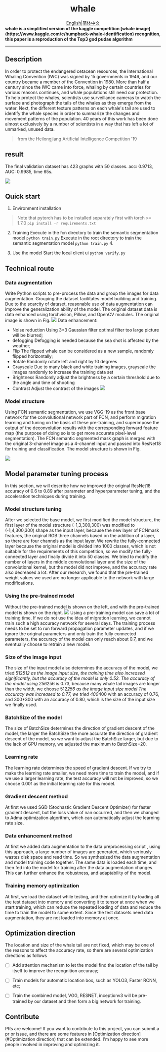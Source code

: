 <div align="center">
<h1>whale</h1>
<a href="./README_en.md">English</a>|<a href="./README.md">简体中文</a>
</div>
<strong>whale is a simplified version of the kaggle competition [whale image](https://www.kaggle.com/c/humpback-whale-identification) recognition, this paper is a reproduction of the Top3 god pudae algorithm</strong>
<hr>

## Description
In order to protect the endangered cetacean resources, the International Whaling Convention (IWC) was signed by 15 governments in 1946, and our country became a member of the Convention in 1980. More than half a century since the IWC came into force, whaling by certain countries for various reasons continues, and whale populations still need our protection. To help protect the whales, scientists use surveillance cameras to watch the surface and photograph the tails of the whales as they emerge from the water. Next, the different texture patterns on each whale's tail are used to identify the whale species in order to summarize the changes and movement patterns of the population. 40 years of this work has been done almost exclusively by a number of scientists in a way that has left a lot of unmarked, unused data.
> from the Heilongjiang Artificial Intelligence Competition '19

## result

The final validation dataset has 423 graphs with 50 classes. acc: 0.9713, AUC: 0.9985, time 65s.

![](img/20230617211424.png)



## Quick start

1. Environment installation
> Note that pytorch has to be installed separately first with torch >= 1.7.0
> `pip install -r requirements.txt`

2. Training
Execute in the fcn directory to train the semantic segmentation model
`python train.py`
Execute in the root directory to train the semantic segmentation model
`python train.py` 4.

4. Use the model
Start the local client ui
`python verify.py`
## Technical route
### Data augmentation
Write Python scripts to pre-process the data and group the images for data augmentation. Grouping the dataset facilitates model building and training. Due to the scarcity of dataset, reasonable use of data augmentation can improve the generalization ability of the model. The original dataset data is data enhanced using torchvision, Pillow, and OpenCV modules. The original image is shown in Fig.
![](img/20230617204629.png)
Data enhancement:

- Noise reduction Using 3*3 Gaussian filter optimal filter too large picture will be blurred;
- defogging Defogging is needed because the sea shot is affected by the weather;
- Flip The flipped whale can be considered as a new sample, randomly flipped horizontally;
- Rotate Randomly rotate left and right by 10 degrees
- Grayscale Due to many black and white training images, grayscale the images randomly to increase the training data set
- Brightness Randomly adjust the brightness by a certain threshold due to the angle and time of shooting
- Contrast Adjust the contrast of the images
![](img/20230617204645.png)

### Model structure
Using FCN semantic segmentation, we use VGG-19 as the front base network for the convolutional network part of FCN, and perform migration learning and tuning on the basis of these pre-training, and superimpose the output of the deconvolution results with the corresponding forward feature map (the purpose of doing so is to get more accurate pixel-level segmentation). The FCN semantic segmented mask graph is merged with the original 3-channel image as a 4-channel input and passed into ResNet18 for training and classification. The model structure is shown in Fig.

![](img/20230617205247.png)

## Model parameter tuning process
In this section, we will describe how we improved the original ResNet18 accuracy of 0.6 to 0.89 after parameter and hyperparameter tuning, and the acceleration techniques during training.
### Model structure tuning
After we selected the base model, we first modified the model structure, the first layer of the model structure (-1,3,300,300) was modified to (-1,4,300,300) shape as the input layer, because the new layer of FCNmask features, the original RGB three channels based on the addition of a layer, so there are four channels as the input layer.
We rewrite the fully-connected layer because the original model is divided into 1000 classes, which is not suitable for the requirements of this competition, so we modify the fully-connected layer and finally divide it into 50 classes.
We tried to modify the number of layers in the middle convolutional layer and the size of the convolutional kernel, but the model did not improve, and the accuracy rate also decreased a lot. After our research, we found that the pre-trained weight values we used are no longer applicable to the network with large modifications.
### Using the pre-trained model
Without the pre-trained model is shown on the left, and with the pre-trained model is shown on the right.
![](img/20230617210007.png)
Using a pre-training model can save a lot of training time. If we do not use the idea of migration learning, we cannot train such a high accuracy network for several days. The training process needs to be set to run forward propagation parameter updates, and if we ignore the original parameters and only train the fully connected parameters, the accuracy of the model can only reach about 0.7, and we eventually choose to retrain a new model.

### Size of the image input
The size of the input model also determines the accuracy of the model, we tried 512*512 as the image input size, the training time also increased significantly, but the accuracy of the model is only 0.52. The accuracy of the model using 256*256 is 0.73, because many whale tail images are longer than the width, we choose 512*256 as the image input size model The accuracy was increased to 0.77, we tried 400*400 with an accuracy of 0.76, and 300*300 with an accuracy of 0.80, which is the size of the input size we finally used.
### BatchSize of the model
The size of BatchSize determines the direction of gradient descent of the model, the larger the BatchSize the more accurate the direction of gradient descent of the model, so we want to adjust the BatchSize larger, but due to the lack of GPU memory, we adjusted the maximum to BatchSize=20.
### Learning rate
The learning rate determines the speed of gradient descent. If we try to make the learning rate smaller, we need more time to train the model, and if we use a larger learning rate, the test accuracy will not be improved, so we choose 0.001 as the initial learning rate for this model.
### Gradient descent method
At first we used SGD (Stochastic Gradient Descent Optimizer) for faster gradient descent, but the loss value of nan occurred, and then we changed to Adma optimization algorithm, which can automatically adjust the learning rate size.
### Data enhancement method
At first we added data augmentation to the data preprocessing script , using this approach, a large number of images are generated, which seriously wastes disk space and read time. So we synthesized the data augmentation and model training code together. The same data is loaded each time, and then fed into the model for training after the data augmentation changes. This can further enhance the robustness, and adaptability of the model.

### Training memory optimization
At first, we load the dataset while testing, and then optimize it by loading all the test dataset into memory and converting it to tensor at once when we start training, which can reduce the repeated loading of data and reduce the time to train the model to some extent. Since the test datasets need data augmentation, they are not loaded into memory at once.



## Optimization direction
The location and size of the whale tail are not fixed, which may be one of the reasons to affect the accuracy rate, so there are several optimization directions as follows
- [ ] Add attention mechanism to let the model find the location of the tail by itself to improve the recognition accuracy;
- [ ] Train models for automatic location box, such as YOLO3, Faster RCNN, etc;
- [ ] Train the combined model, VGG, RESNET, inceptionv3 will be pre-trained by our dataset and then form a big network for training.


## Contribute
PRs are welcome! If you want to contribute to this project, you can submit a pr or issue, and there are some features in [Optimization direction](#Optimization direction) that can be extended. I'm happy to see more people involved in improving and optimizing it.